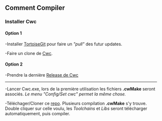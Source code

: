 ## Comment Compiler

### Installer Cwc

#### Option 1
-Installer [TortoiseGit](https://tortoisegit.org/download/) pour faire un _"pull"_ des futur updates.

-Faire un clone de [Cwc](https://github.com/VLiance/Cwc.git). 

#### Option 2
-Prendre la dernière [Release de Cwc](https://github.com/VLiance/Cwc/releases)

***

-Lancer Cwc.exe, lors de la première utilisation les fichiers **.cwMake** seront associés. *Le menu "Config/Set cwc" permet la même chose.*

-Téléchager/Cloner ce [repo](https://github.com/Cwc-Lib/NazaraEngine_LibTester/archive/master.zip). Plusieurs compilation **.cwMake** s'y trouve. Double cliquer sur celle voulu, les *Toolchains* et *Libs* seront télécharger automatiquement, puis compiler.
